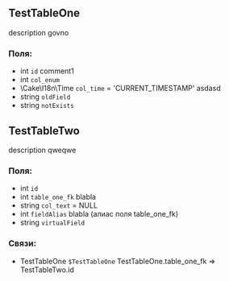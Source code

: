 ## TestTableOne
description govno
### Поля:
* int `id` comment1
* int `col_enum`
* \Cake\I18n\Time `col_time` = 'CURRENT_TIMESTAMP' asdasd
* string `oldField`
* string `notExists`

## TestTableTwo
description qweqwe
### Поля:
* int `id`
* int `table_one_fk` blabla
* string `col_text` = NULL
* int `fieldAlias` blabla (алиас поля table_one_fk)
* string `virtualField`
### Связи:
* TestTableOne `$TestTableOne` TestTableOne.table_one_fk => TestTableTwo.id

